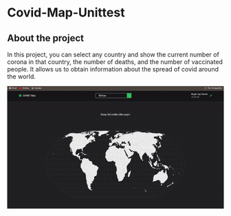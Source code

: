 ﻿# Covid-Map-Unittest
 

 <h2> About the project </h2>
In this project, you can select any country and show the current number of corona in that country, the number of deaths, and the number of vaccinated people. It allows us to obtain information about the spread of covid around the world.

</br>


![](covid.gif)
